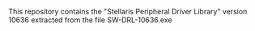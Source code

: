This repository contains the "Stellaris Peripheral Driver Library" version 10636 extracted from the file SW-DRL-10636.exe
